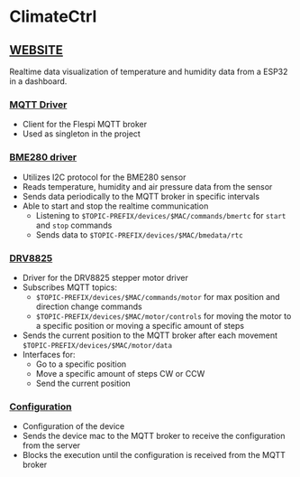 ﻿# ClimateCtrl

## [WEBSITE](https://climate-ctrl.web.app/)

Realtime data visualization of temperature and humidity data from a ESP32 in a dashboard.

### [MQTT Driver](toit/flespi-mqtt.toit)
- Client for the Flespi MQTT broker
- Used as singleton in the project

### [BME280 driver](toit/bme.toit)
- Utilizes I2C protocol for the BME280 sensor
- Reads temperature, humidity and air pressure data from the sensor
- Sends data periodically to the MQTT broker in specific intervals
- Able to start and stop the realtime communication
  - Listening to `$TOPIC-PREFIX/devices/$MAC/commands/bmertc` for `start` and `stop` commands
  - Sends data to `$TOPIC-PREFIX/devices/$MAC/bmedata/rtc`

### [DRV8825](toit/drv8825.toit)
- Driver for the DRV8825 stepper motor driver
- Subscribes MQTT topics:
  - `$TOPIC-PREFIX/devices/$MAC/commands/motor` for max position and direction change commands
  - `$TOPIC-PREFIX/devices/$MAC/motor/controls` for moving the motor to a specific position or moving a specific amount of steps
- Sends the current position to the MQTT broker after each movement `$TOPIC-PREFIX/devices/$MAC/motor/data`
- Interfaces for:
  - Go to a specific position
  - Move a specific amount of steps CW or CCW
  - Send the current position

### [Configuration](toit/config.toit)
- Configuration of the device
- Sends the device mac to the MQTT broker to receive the configuration from the server
- Blocks the execution until the configuration is received from the MQTT broker

